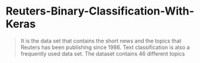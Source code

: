 # Reuters-Binary-Classification-With-Keras

>It is the data set that contains the short news and the topics that Reuters has been publishing since 1986. Text classification is also a frequently used data set. The dataset contains 46 different topics
